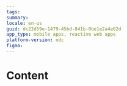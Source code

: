 ```yaml
---
tags: 
summary: 
locale: en-us
guid: dc22d59e-1479-45bd-841b-0be1e2a4a62d
app_type: mobile apps, reactive web apps
platform-version: odc
figma:
---
```


# Content

